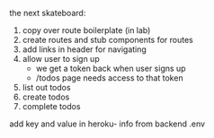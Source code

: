 the next skateboard:
1. copy over route boilerplate (in lab)
2. create routes and stub components for routes
3. add links in header for navigating
4. allow user to sign up
    - we get a token back when user signs up
    - /todos page needs access to that token
5. list out todos
6. create todos
7. complete todos


add key and value in heroku- info from backend .env 